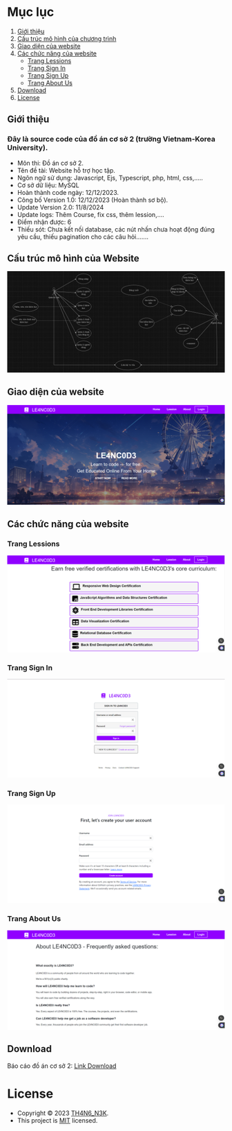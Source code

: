 # Mục lục
  1. [Giới thiệu](https://github.com/lebathang/LE4NC0D3/tree/main?tab=readme-ov-file#gi%E1%BB%9Bi-thi%E1%BB%87u)
  2. [Cấu trúc mô hình của chương trình](https://github.com/lebathang/LE4NC0D3?tab=readme-ov-file#c%E1%BA%A5u-tr%C3%BAc-m%C3%B4-h%C3%ACnh-c%E1%BB%A7a-website)
  3. [Giao diện của website](https://github.com/lebathang/LE4NC0D3?tab=readme-ov-file#giao-di%E1%BB%87n-c%E1%BB%A7a-website)
  4. [Các chức năng của website](https://github.com/lebathang/LE4NC0D3?tab=readme-ov-file#c%C3%A1c-ch%E1%BB%A9c-n%C4%83ng-c%E1%BB%A7a-website)
      - [Trang Lessions](https://github.com/lebathang/LE4NC0D3?tab=readme-ov-file#trang-lessions)
      - [Trang Sign In](https://github.com/lebathang/LE4NC0D3?tab=readme-ov-file#trang-sign-in)
      - [Trang Sign Up](https://github.com/lebathang/LE4NC0D3?tab=readme-ov-file#trang-sign-up)
      - [Trang About Us](https://github.com/lebathang/LE4NC0D3?tab=readme-ov-file#trang-about-us)
  5. [Download](https://github.com/lebathang/LE4NC0D3?tab=readme-ov-file#download)
  6. [License](https://github.com/lebathang/LE4NC0D3?tab=readme-ov-file#license)
## Giới thiệu
### Đây là source code của đồ án cơ sở 2  (trường Vietnam-Korea University).

* Môn thi: Đồ án cơ sở 2.
* Tên đề tài: Website hỗ trợ học tập.
* Ngôn ngữ sử dụng: Javascript, Ejs, Typescript, php, html, css,.....
* Cơ sở dữ liệu: MySQL
* Hoàn thành code ngày: 12/12/2023.
* Công bố Version 1.0: 12/12/2023 (Hoàn thành sơ bộ).
* Update Version 2.0: 11/8/2024
* Update logs: Thêm Course, fix css, thêm lession,....
* Điểm nhận được: 6
* Thiếu sót: Chưa kết nối database, các nút nhấn chưa hoạt động đúng yêu cầu, thiếu pagination cho các câu hỏi.......


## Cấu trúc mô hình của Website
![usecase](https://raw.githubusercontent.com/lebathang/LE4NC0D3/main/image/usecase.png)

## Giao diện của website
![home](https://raw.githubusercontent.com/lebathang/LE4NC0D3/main/image/home.png)

## Các chức năng của website
### Trang Lessions
![lession](https://raw.githubusercontent.com/lebathang/LE4NC0D3/main/image/lession.png)

### Trang Sign In
![login](https://raw.githubusercontent.com/lebathang/LE4NC0D3/main/image/login.png)

### Trang Sign Up
![signup](https://raw.githubusercontent.com/lebathang/LE4NC0D3/main/image/signup.png)

### Trang About Us
![about](https://raw.githubusercontent.com/lebathang/LE4NC0D3/main/image/about.png)

## Download
Báo cáo đồ án cơ sở 2: [Link Download](https://ndb6-my.sharepoint.com/:w:/g/personal/thang_ndb6_onmicrosoft_com/EaWj3dG6m5dNv1xnyjWdrocBz5osh6tjDQAW59S95pbX_w?e=ChSn3l)

# License
 - Copyright © 2023 [TH4N6_N3K](https://github.com/lebathang).
 - This project is [MIT](https://github.com/lebathang/LE4NC0D3/tree/main?tab=MIT-1-ov-file) licensed.
